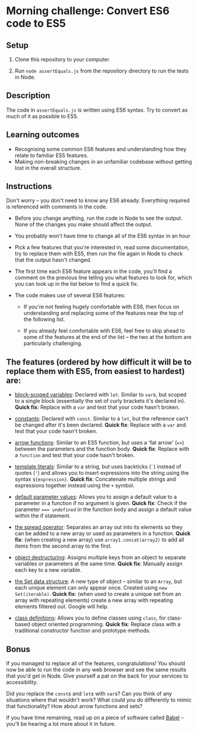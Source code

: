 # Morning challenge: Convert ES6 code to ES5

## Setup

1. Clone this repository to your computer.

2. Run `node assertEquals.js` from the repository directory to run the tests in Node.

## Description

The code in `assertEquals.js` is written using ES6 syntax. Try to convert as much of it as possible to ES5.

## Learning outcomes

- Recognising some common ES6 features and understanding how they relate to familiar ES5 features.
- Making non-breaking changes in an unfamiliar codebase without getting lost in the overall structure.

## Instructions

Don't worry – you don't need to know any ES6 already. Everything required is referenced with comments in the code.

- Before you change anything, run the code in Node to see the output. None of the changes you make should affect the output.

- You probably won't have time to change all of the ES6 syntax in an hour 

- Pick a few features that you're interested in, read some documentation, try to replace them with ES5, then run the file again in Node to check that the output hasn't changed. 

- The first time each ES6 feature appears in the code, you'll find a comment on the previous line telling you what features to look for, which you can look up in the list below to find a quick fix.

- The code makes use of several ES6 features:

    - If you're not feeling hugely comfortable with ES6, then focus on understanding and replacing some of the features near the top of the following list. 

    - If you already feel comfortable with ES6, feel free to skip ahead to some of the features at the end of the list – the two at the bottom are particularly challenging.

The features (ordered by how difficult it will be to replace them with ES5, from easiest to hardest) are:
---
- [block-scoped variables](https://developer.mozilla.org/en/docs/Web/JavaScript/Reference/Statements/let): Declared with `let`. Similar to `var`s, but scoped to a single block (essentially the set of curly brackets it's declared in). **Quick fix**: Replace with a `var` and test that your code hasn't broken.

- [constants](https://developer.mozilla.org/en/docs/Web/JavaScript/Reference/Statements/const):  Declared with `const`. Similar to a `let`, but the reference can't be changed after it's been declared. **Quick fix**: Replace with a `var` and test that your code hasn't broken.

- [arrow functions](https://developer.mozilla.org/en-US/docs/Web/JavaScript/Reference/Functions/Arrow_functions): Similar to an ES5 function, but uses a 'fat arrow' (`=>`) between the parameters and the function body. **Quick fix**: Replace with a `function` and test that your code hasn't broken.

- [template literals](http://es6-features.org/#StringInterpolation): Similar to a string, but uses backticks (`` ` ``) instead of quotes (`'`) and allows you to insert expressions into the string using the syntax `${expression}`. **Quick fix**: Concatenate multiple strings and expressions together instead using the `+` symbol.

- [default parameter values](http://es6-features.org/#DefaultParameterValues): Allows you to assign a default value to a parameter in a function if no argument is given. **Quick fix**: Check if the parameter ```=== undefined``` in the function body and assign a default value within the if statement.

- [the spread operator](http://es6-features.org/#SpreadOperator): Separates an array out into its elements so they can be added to a new array or used as parameters in a function. **Quick fix**: (when creating a new array) use `array1.concat(array2)` to add all items from the second array to the first.

- [object destructuring](http://es6-features.org/#ParameterContextMatching): Assigns multiple keys from an object to separate variables or parameters at the same time. **Quick fix**: Manually assign each key to a new variable.

- [the Set data structure](https://developer.mozilla.org/en/docs/Web/JavaScript/Reference/Global_Objects/Set): A new type of object – similar to an `Array`, but each unique element can only appear once. Created using `new Set(iterable)`. **Quick fix**: (when used to create a unique set from an array with repeating elements) create a new array with repeating elements filtered out. Google will help.

- [class definitions](http://es6-features.org/#ClassDefinition): Allows you to define classes using `class`, for class-based object oriented programming. **Quick fix**: Replace class with a traditional constructor function and prototype methods.


## Bonus

If you managed to replace all of the features, congratulations! You should now be able to run the code in any web browser and see the same results that you'd get in Node. Give yourself a pat on the back for your services to accessibility.

Did you replace the `const`s and `let`s with `var`s? Can you think of any situations where that wouldn't work? What could you do differently to mimic that functionality? How about arrow functions and sets?

If you have time remaining, read up on a piece of software called [Babel](https://babeljs.io/) – you'll be hearing a lot more about it in future.
